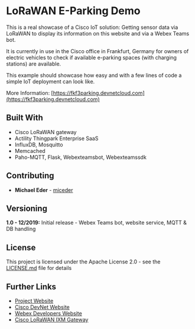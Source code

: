 # LoRaWAN E-Parking Demo

This is a real showcase of a Cisco IoT solution: Getting sensor data via LoRaWAN to display its information on this website and via a Webex Teams bot.

It is currently in use in the Cisco office in Frankfurt, Germany for owners of electric vehicles to check if available e-parking spaces (with charging stations) are available.

This example should showcase how easy and with a few lines of code a simple IoT deployment can look like.

More Information: [https://fkf3parking.devnetcloud.com](https://fkf3parking.devnetcloud.com)

## Built With

* Cisco LoRaWAN gateway
* Actility Thingpark Enterprise SaaS
* InfluxDB, Mosquitto
* Memcached
* Paho-MQTT, Flask, Webexteamsbot, Webexteamssdk

## Contributing

* **Michael Eder** - [miceder](https://github.com/miceder)

## Versioning

**1.0 - 12/2019:** Initial release - Webex Teams bot, website service, MQTT & DB handling

## License

This project is licensed under the Apache License 2.0 - see the [LICENSE.md](LICENSE.md) file for details

## Further Links

* [Project Website](https://fkf3parking.devnetcloud.com/)
* [Cisco DevNet Website](https://developer.cisco.com)
* [Webex Developers Website](https://developer.webex.com)
* [Cisco LoRaWAN IXM Gateway](https://www.cisco.com/c/en/us/products/collateral/se/internet-of-things/datasheet-c78-737307.html)